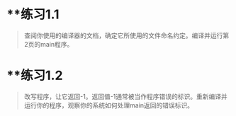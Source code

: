 # **练习1.1

>查阅你使用的编译器的文档，确定它所使用的文件命名约定。编译并运行第2页的main程序。

# **练习1.2

>改写程序，让它返回-1。返回值-1通常被当作程序错误的标识。重新编译并运行你的程序，观察你的系统如何处理main返回的错误标识。
